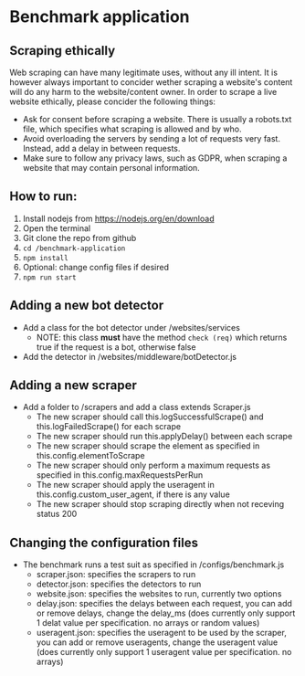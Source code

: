 # Benchmark application

## Scraping ethically
Web scraping can have many legitimate uses, without any ill intent. It is however always important to concider wether scraping a website's content will do any harm to the website/content owner. In order to scrape a live website ethically, please concider the following things:
- Ask for consent before scraping a website. There is usually a robots.txt file, which specifies what scraping is allowed and by who.
- Avoid overloading the servers by sending a lot of requests very fast. Instead, add a delay in between requests.
- Make sure to follow any privacy laws, such as GDPR, when scraping a website that may contain personal information.

## How to run:
1. Install nodejs from https://nodejs.org/en/download
2. Open the terminal
3. Git clone the repo from github  
4. ```cd /benchmark-application```
5. ```npm install```
6. Optional: change config files if desired
7. ```npm run start```

## Adding a new bot detector
- Add a class for the bot detector under /websites/services
  - NOTE: this class **must** have the method ```check (req)``` which returns true if the request is a bot, otherwise false
- Add the detector in /websites/middleware/botDetector.js

## Adding a new scraper
- Add a folder to /scrapers and add a class extends Scraper.js
  - The new scraper should call this.logSuccessfulScrape() and this.logFailedScrape() for each scrape
  - The new scraper should run this.applyDelay() between each scrape
  - The new scraper should scrape the element as specified in this.config.elementToScrape
  - The new scraper should only perform a maximum requests as specified in this.config.maxRequestsPerRun
  - The new scraper should apply the useragent in this.config.custom_user_agent, if there is any value
  - The new scraper should stop scraping directly when not receving status 200

## Changing the configuration files
- The benchmark runs a test suit as specified in /configs/benchmark.js
  - scraper.json: specifies the scrapers to run
  - detector.json: specifies the detectors to run
  - website.json: specifies the websites to run, currently two options
  - delay.json: specifies the delays between each request, you can add or remove delays, change the delay_ms (does currently only support 1 delat value per specification. no arrays or random values)
  - useragent.json: specifies the useragent to be used by the scraper, you can add or remove useragents, change the useragent value (does currently only support 1 useragent value per specification. no arrays)